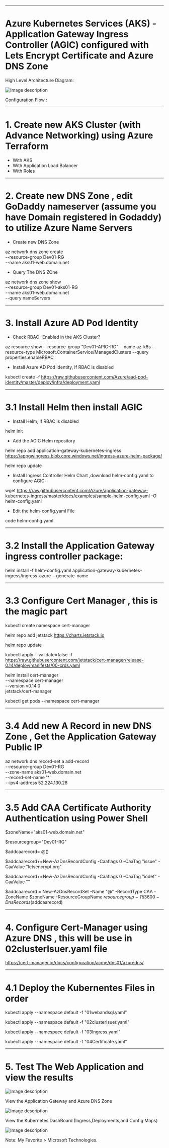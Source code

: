 ----------------------------------------------------------
# Azure Kubernetes Services (AKS) - Application Gateway Ingress Controller (AGIC) configured with Lets Encrypt Certificate and Azure DNS Zone

High Level Architecture Diagram:

![Image description](https://github.com/GBuenaflor/01azure-aks-ingresscontroller-agic/blob/master/GB-AKS-Ingress-AGIC00.png)


Configuration Flow :


------------------------------------------------------------------------------
# 1. Create new AKS Cluster (with Advance Networking) using Azure Terraform

 - With AKS
 - With Application Load Balancer
 - With Roles
 
------------------------------------------------------------------------------
# 2. Create new DNS Zone , edit GoDaddy nameserver (assume you have Domain registered in Godaddy) to utilize Azure Name Servers 


- Create new DNS Zone

az network dns zone create \
  --resource-group Dev01-RG \
  --name aks01-web.domain.net
 
- Query The DNS ZOne

az network dns zone show \
  --resource-group Dev01-aks01-RG \
  --name aks01-web.domain.net \
  --query nameServers

------------------------------------------------------------------------------
# 3. Install Azure AD Pod Identity

 
- Check RBAC -Enabled in the AKS Cluster?

az resource show --resource-group "Dev01-APIG-RG" --name az-k8s --resource-type Microsoft.ContainerService/ManagedClusters --query properties.enableRBAC
 
 
- Install Azure AD Pod Identity,  If RBAC is disabled

kubectl create -f https://raw.githubusercontent.com/Azure/aad-pod-identity/master/deploy/infra/deployment.yaml
  
------------------------------------------------------------------------------
# 3.1 Install Helm then install AGIC


- Install Helm, If RBAC is disabled

helm init


- Add the AGIC Helm repository

helm repo add application-gateway-kubernetes-ingress https://appgwingress.blob.core.windows.net/ingress-azure-helm-package/

helm repo update

- Install Ingress Controller Helm Chart ,download helm-config.yaml to configure AGIC:

wget https://raw.githubusercontent.com/Azure/application-gateway-kubernetes-ingress/master/docs/examples/sample-helm-config.yaml -O helm-config.yaml
 

- Edit the helm-config.yaml File

code helm-config.yaml

------------------------------------------------------------------------------    
# 3.2 Install the Application Gateway ingress controller package:

 
helm install -f helm-config.yaml application-gateway-kubernetes-ingress/ingress-azure --generate-name

------------------------------------------------------------------------------
# 3.3 Configure Cert Manager , this is the magic part

   
kubectl create namespace cert-manager

helm repo add jetstack https://charts.jetstack.io

helm repo update

kubectl apply --validate=false -f https://raw.githubusercontent.com/jetstack/cert-manager/release-0.14/deploy/manifests/00-crds.yaml

helm install cert-manager \
    --namespace cert-manager \
    --version v0.14.0 \
    jetstack/cert-manager

kubectl get pods --namespace cert-manager

------------------------------------------------------------------------------
# 3.4 Add new A Record in new DNS Zone , Get the Application Gateway Public IP


az network dns record-set a add-record \
    --resource-group Dev01-RG \
    --zone-name aks01-web.domain.net \
    --record-set-name '*' \
    --ipv4-address 52.224.130.28

------------------------------------------------------------------------------
# 3.5 Add CAA  Certificate Authority Authentication using Power Shell


$zoneName="aks01-web.domain.net"

$resourcegroup="Dev01-RG"

$addcaarecord= @()

$addcaarecord+=New-AzDnsRecordConfig -Caaflags 0 -CaaTag "issue" -CaaValue "letsencrypt.org"

$addcaarecord+=New-AzDnsRecordConfig -Caaflags 0 -CaaTag "iodef" -CaaValue "<your email>"
    
$addcaarecord = New-AzDnsRecordSet -Name "@" -RecordType CAA -ZoneName $zoneName -ResourceGroupName $resourcegroup -Ttl 3600 -DnsRecords ($addcaarecord)
 
------------------------------------------------------------------------------
# 4. Configure Cert-Manager using Azure DNS , this will be use in 02clusterIsuer.yaml file


   https://cert-manager.io/docs/configuration/acme/dns01/azuredns/


------------------------------------------------------------------------------
# 4.1 Deploy the Kubernentes Files in order


kubectl apply --namespace default -f "01webandsql.yaml"

kubectl apply --namespace default -f "02clusterIsuer.yaml"

kubectl apply --namespace default -f "03Ingress.yaml"

kubectl apply --namespace default -f "04Certificate.yaml"


------------------------------------------------------------------------------
# 5. Test The Web Application and view the results

 

![Image description](https://github.com/GBuenaflor/01azure-aks-ingresscontroller-agic/blob/master/GB-AKS-Ingress-AGIC01.png)


View the Application Gateway and Azure DNS Zone


![Image description](https://github.com/GBuenaflor/01azure-aks-ingresscontroller-agic/blob/master/GB-AKS-Ingress-AGIC02.png)


View the Kubernetes DashBoard (Ingress,Deployments,and Config Maps)


![Image description](https://github.com/GBuenaflor/01azure-aks-ingresscontroller-agic/blob/master/GB-AKS-Ingress-AGIC03.png)




Note: My Favorite > Microsoft Technologies.
